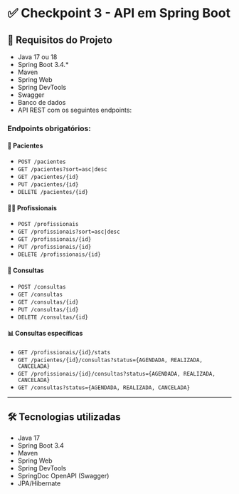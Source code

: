 # ✅ Checkpoint 3 - API em Spring Boot

## 📌 Requisitos do Projeto

- Java 17 ou 18
- Spring Boot 3.4.*
- Maven
- Spring Web
- Spring DevTools
- Swagger 
- Banco de dados 
- API REST com os seguintes endpoints:

### Endpoints obrigatórios:

#### 🧑 Pacientes
- `POST /pacientes`
- `GET /pacientes?sort=asc|desc`
- `GET /pacientes/{id}`
- `PUT /pacientes/{id}`
- `DELETE /pacientes/{id}`

#### 👨‍⚕️ Profissionais
- `POST /profissionais`
- `GET /profissionais?sort=asc|desc`
- `GET /profissionais/{id}`
- `PUT /profissionais/{id}`
- `DELETE /profissionais/{id}`

#### 📅 Consultas
- `POST /consultas`
- `GET /consultas`
- `GET /consultas/{id}`
- `PUT /consultas/{id}`
- `DELETE /consultas/{id}`

#### 📊 Consultas específicas
- `GET /profissionais/{id}/stats`
- `GET /pacientes/{id}/consultas?status={AGENDADA, REALIZADA, CANCELADA}`
- `GET /profissionais/{id}/consultas?status={AGENDADA, REALIZADA, CANCELADA}`
- `GET /consultas?status={AGENDADA, REALIZADA, CANCELADA}`

---

## 🛠️ Tecnologias utilizadas

- Java 17
- Spring Boot 3.4
- Maven
- Spring Web
- Spring DevTools
- SpringDoc OpenAPI (Swagger)
- JPA/Hibernate
